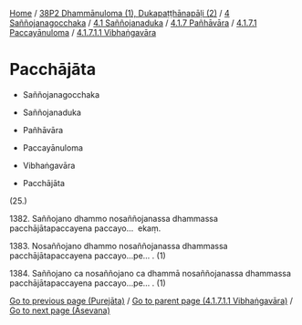 
[Home](/) / [38P2 Dhammānuloma (1), Dukapaṭṭhānapāḷi (2)](../../../../...md) / [4 Saññojanagocchaka](../../../...md) / [4.1 Saññojanaduka](../../...md) / [4.1.7 Pañhāvāra](../...md) / [4.1.7.1 Paccayānuloma](...md) / [4.1.7.1.1 Vibhaṅgavāra](../38P2/4/4.1/4.1.7/4.1.7.1/4.1.7.1.1.md)

# Pacchājāta

* Saññojanagocchaka

* Saññojanaduka

* Pañhāvāra

* Paccayānuloma

* Vibhaṅgavāra

* Pacchājāta

(25.)

1382\. Saññojano dhammo nosaññojanassa dhammassa pacchājātapaccayena paccayo…  ekaṃ.

1383\. Nosaññojano dhammo nosaññojanassa dhammassa pacchājātapaccayena paccayo…pe… . (1)

1384\. Saññojano ca nosaññojano ca dhammā nosaññojanassa dhammassa pacchājātapaccayena paccayo…pe… . (1)

[Go to previous page (Purejāta)](Purejata.md) / [Go to parent page (4.1.7.1.1 Vibhaṅgavāra)](../38P2/4/4.1/4.1.7/4.1.7.1/4.1.7.1.1.md) / [Go to next page (Āsevana)](Asevana.md)


